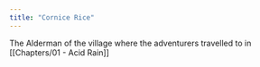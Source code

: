 ```yaml
---
title: "Cornice Rice"
---
```

The Alderman of the village where the adventurers travelled to in [[Chapters/01 - Acid Rain]]